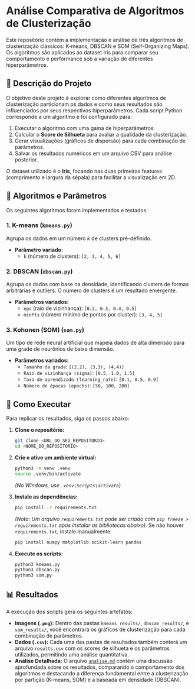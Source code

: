 # Análise Comparativa de Algoritmos de Clusterização

Este repositório contém a implementação e análise de três algoritmos de clusterização clássicos: K-means, DBSCAN e SOM (Self-Organizing Maps). Os algoritmos são aplicados ao dataset Iris para comparar seu comportamento e performance sob a variação de diferentes hiperparâmetros.

## 📝 Descrição do Projeto

O objetivo deste projeto é explorar como diferentes algoritmos de clusterização particionam os dados e como seus resultados são influenciados por seus respectivos hiperparâmetros. Cada script Python corresponde a um algoritmo e foi configurado para:
1.  Executar o algoritmo com uma gama de hiperparâmetros.
2.  Calcular o **Score de Silhueta** para avaliar a qualidade da clusterização.
3.  Gerar visualizações (gráficos de dispersão) para cada combinação de parâmetros.
4.  Salvar os resultados numéricos em um arquivo CSV para análise posterior.

O dataset utilizado é o **Iris**, focando nas duas primeiras features (comprimento e largura da sépala) para facilitar a visualização em 2D.

## 🤖 Algoritmos e Parâmetros

Os seguintes algoritmos foram implementados e testados:

### 1. K-means (`kmeans.py`)
Agrupa os dados em um número *k* de clusters pré-definido.
- **Parâmetro variado:**
  - `k` (número de clusters): `[2, 3, 4, 5, 6]`

### 2. DBSCAN (`dbscan.py`)
Agrupa os dados com base na densidade, identificando clusters de formas arbitrárias e outliers. O número de clusters é um resultado emergente.
- **Parâmetros variados:**
  - `eps` (raio de vizinhança): `[0.2, 0.3, 0.4, 0.5]`
  - `minPts` (número mínimo de pontos por cluster): `[3, 4, 5]`

### 3. Kohonen (SOM) (`som.py`)
Um tipo de rede neural artificial que mapeia dados de alta dimensão para uma grade de neurônios de baixa dimensão.
- **Parâmetros variados:**
  - `Tamanho da grade`: `[(2,2), (3,3), (4,4)]`
  - `Raio de vizinhança (sigma)`: `[0.5, 1.0, 1.5]`
  - `Taxa de aprendizado (learning_rate)`: `[0.1, 0.5, 0.9]`
  - `Número de épocas (epochs)`: `[50, 100, 200]`

## 🚀 Como Executar

Para replicar os resultados, siga os passos abaixo:

1.  **Clone o repositório:**
    ```bash
    git clone <URL_DO_SEU_REPOSITORIO>
    cd <NOME_DO_REPOSITORIO>
    ```

2.  **Crie e ative um ambiente virtual:**
    ```bash
    python3 -m venv .venv
    source .venv/bin/activate
    ```
    *(No Windows, use `.venv\Scripts\activate`)*

3.  **Instale as dependências:**
    ```bash
    pip install -r requirements.txt
    ```
    *(Nota: Um arquivo `requirements.txt` pode ser criado com `pip freeze > requirements.txt` após instalar as bibliotecas abaixo).*
    Se não houver `requirements.txt`, instale manualmente:
    ```bash
    pip install numpy matplotlib scikit-learn pandas
    ```

4.  **Execute os scripts:**
    ```bash
    python3 kmeans.py
    python3 dbscan.py
    python3 som.py
    ```

## 📊 Resultados

A execução dos scripts gera os seguintes artefatos:

-   **Imagens (`.png`):** Dentro das pastas `kmeans_results/`, `dbscan_results/`, e `som_results/`, você encontrará os gráficos de clusterização para cada combinação de parâmetros.
-   **Dados (`.csv`):** Cada uma das pastas de resultados também conterá um arquivo `results.csv` com os scores de silhueta e os parâmetros utilizados, permitindo uma análise quantitativa.
-   **Análise Detalhada:** O arquivo [`analise.md`](./analise.md) contém uma discussão aprofundada sobre os resultados, comparando o comportamento dos algoritmos e destacando a diferença fundamental entre a clusterização por partição (K-means, SOM) e a baseada em densidade (DBSCAN).
